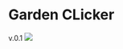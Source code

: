 # Garden CLicker
v.0.1
![](https://github.com/Yaroslaw9050/Garden-CLicker/blob/main/Garden%20CLicker%20v1.gif)
